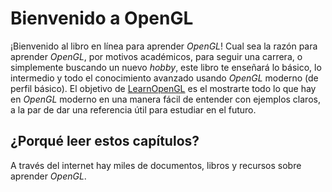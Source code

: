 # Bienvenido a OpenGL

¡Bienvenido al libro en línea para aprender _OpenGL_! Cual sea la razón para aprender _OpenGL_, por motivos académicos, para seguir una carrera, o simplemente buscando un nuevo _hobby_, este libro te enseñará lo básico, lo intermedio y todo el conocimiento avanzado usando _OpenGL_ moderno (de perfil básico). El objetivo de [LearnOpenGL](https://learnopengl.com) es el mostrarte todo lo que hay en _OpenGL_ moderno en una manera fácil de entender con ejemplos claros, a la par de dar una referencia útil para estudiar en el futuro.

## ¿Porqué leer estos capítulos?
A través del internet hay miles de documentos, libros y recursos sobre aprender _OpenGL_.
